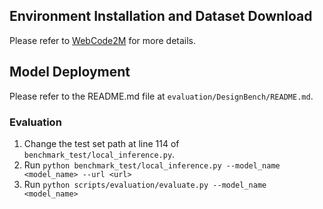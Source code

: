 ## Environment Installation and Dataset Download
Please refer to [WebCode2M](https://github.com/CGCL-codes/naturalcc/tree/main/examples/webcode2m) for more details.

## Model Deployment
Please refer to the README.md file at `evaluation/DesignBench/README.md`.

### Evaluation
1. Change the test set path at line 114 of `benchmark_test/local_inference.py`.
2. Run `python benchmark_test/local_inference.py --model_name <model_name> --url <url>`
3. Run `python scripts/evaluation/evaluate.py --model_name <model_name>`